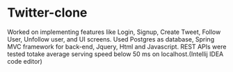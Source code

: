 # Twitter-clone
Worked on implementing features like Login, Signup, Create Tweet, Follow User, Unfollow user, and UI screens.
Used Postgres as database, Spring MVC framework for back-end, Jquery, Html and Javascript. REST APIs were
tested totake average serving speed below 50 ms on localhost.(Intellij IDEA code editor)
